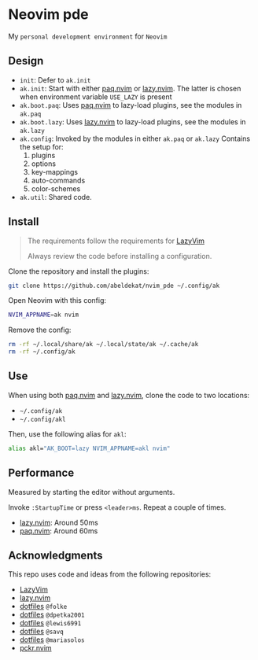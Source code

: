 # Neovim pde

My `personal development environment` for `Neovim`

## Design

- `init`: Defer to `ak.init`
- `ak.init`: Start with either [paq.nvim] or [lazy.nvim].
 The latter is chosen when environment variable `USE_LAZY` is present
- `ak.boot.paq`: Uses [paq.nvim] to lazy-load plugins, see the modules in `ak.paq`
- `ak.boot.lazy`: Uses [lazy.nvim] to lazy-load plugins, see the modules in `ak.lazy`
- `ak.config`: Invoked by the modules in either `ak.paq` or `ak.lazy`
  Contains the setup for:
    1. plugins
    2. options
    3. key-mappings
    4. auto-commands
    5. color-schemes
- `ak.util`: Shared code.

## Install

 > The requirements follow the requirements for [LazyVim](https://www.lazyvim.org/#%EF%B8%8F-requirements)
 >
 > Always review the code before installing a configuration.

Clone the repository and install the plugins:

```sh
git clone https://github.com/abeldekat/nvim_pde ~/.config/ak
```

Open Neovim with this config:

```sh
NVIM_APPNAME=ak nvim
```

Remove the config:

```sh
rm -rf ~/.local/share/ak ~/.local/state/ak ~/.cache/ak
rm -rf ~/.config/ak
```

## Use

When using both [paq.nvim] and [lazy.nvim], clone the code to two locations:

- `~/.config/ak`
- `~/.config/akl`

Then, use the following alias for `akl`:

```sh
alias akl="AK_BOOT=lazy NVIM_APPNAME=akl nvim"
```

## Performance

Measured by starting the editor without arguments.

Invoke `:StartupTime` or press `<leader>ms`.
Repeat a couple of times.

- [lazy.nvim]: Around 50ms
- [paq.nvim]: Around 60ms

## Acknowledgments

This repo uses code and ideas from the following repositories:

- [LazyVim](https://github.com/LazyVim/LazyVim)
- [lazy.nvim](https://github.com/folke/lazy.nvim)
- [dotfiles](https://github.com/folke/dot/tree/master/nvim) `@folke`
- [dotfiles](https://github.com/dpetka2001/dotfiles/tree/main/dot_config/nvim) `@dpetka2001`
- [dotfiles](https://github.com/lewis6991/dotfiles/tree/main/config/nvim) `@lewis6991`
- [dotfiles](https://github.com/savq/dotfiles/tree/master/nvim) `@savq`
- [dotfiles](https://github.com/MariaSolOs/dotfiles/tree/main/.config/nvim) `@mariasolos`
- [pckr.nvim](https://github.com/lewis6991/pckr.nvim)

[paq.nvim]: https://github.com/savq/paq-nvim
[lazy.nvim]: https://github.com/folke/lazy.nvim
